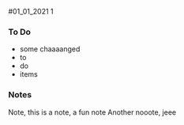 #01_01_2021
1

### To Do
* some chaaaanged
* to
* do
* items

### Notes
Note, this is a note, a fun note
Another nooote, jeee


